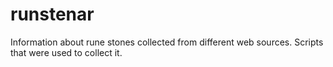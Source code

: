 # runstenar
Information about rune stones collected from different web sources. Scripts that were used to collect it.
